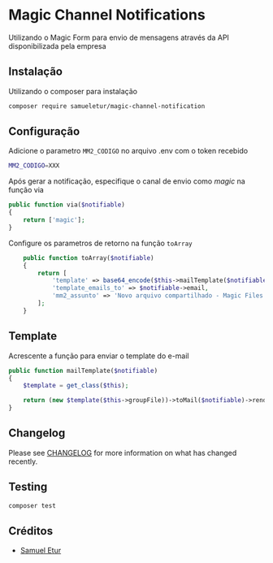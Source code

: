 # Magic Channel Notifications

Utilizando o Magic Form para envio de mensagens através da API disponibilizada pela empresa

## Instalação

Utilizando o composer para instalação

``` bash
composer require samueletur/magic-channel-notification
```

## Configuração

Adicione o parametro `MM2_CODIGO` no arquivo .env com o token recebido

``` bash
MM2_CODIGO=XXX
```

Após gerar a notificação, especifique o canal de envio como *magic* na função via

``` php
public function via($notifiable)
{
    return ['magic'];
}
```

Configure os parametros de retorno na função `toArray`

``` php
    public function toArray($notifiable)
    {
        return [
            'template' => base64_encode($this->mailTemplate($notifiable)),
            'template_emails_to' => $notifiable->email,
            'mm2_assunto' => 'Novo arquivo compartilhado - Magic Files Exchange',
        ];
    }
```

## Template
Acrescente a função para enviar o template do e-mail

``` php
public function mailTemplate($notifiable)
{
    $template = get_class($this);

    return (new $template($this->groupFile))->toMail($notifiable)->render();
}
```

## Changelog

Please see [CHANGELOG](CHANGELOG.md) for more information on what has changed recently.

## Testing

``` bash
composer test
```

## Créditos

- [Samuel Etur](https://github.com/samueletur)